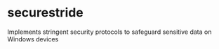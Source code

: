 # securestride
 Implements stringent security protocols to safeguard sensitive data on Windows devices
